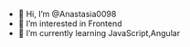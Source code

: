 - 👋 Hi, I’m @Anastasia0098
- 👀 I’m interested in Frontend 
- 🌱 I’m currently learning JavaScript,Angular


<!---
Anastasia0098/Anastasia0098 is a ✨ special ✨ repository because its `README.md` (this file) appears on your GitHub profile.
You can click the Preview link to take a look at your changes.
--->
